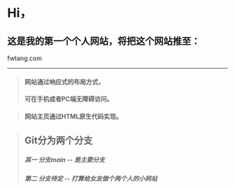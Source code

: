 # Hi，

## 这是我的第一个个人网站，将把这个网站推至：
fwtang.com
***

> #### 网站通过响应式的布局方式，
> #### 可在手机或者PC端无障碍访问。

> #### 网站主页通过HTML原生代码实现。


> ## Git分为两个分支
> ##### 其一 ***分支main*** -- 是主要分支
> ##### 第二 ***分支待定*** -- 打算给女友做个两个人的小网站